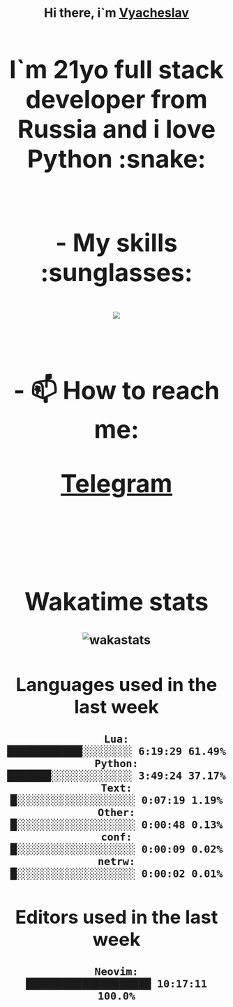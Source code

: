<h1 align='center'>Hi there, i`m <a href='https://t.me/syavabrazzzers'>Vyacheslav<a/> <h1/>

<p>I`m 21yo full stack developer from Russia and i love Python :snake: <p/>

<br>
- My skills :sunglasses:
<p align="center">
    <img src="https://skillicons.dev/icons?i=git,docker,linux,postgres,mysql,python,django,fastapi,javascript,typescript,react,next,tailwind" />
<p/>

<br>
- 📫 How to reach me: 
<p>
<a href='https://t.me/syavabrazzzers'>Telegram<a/>
<p/>
<br>

<h1 align='center'>Wakatime stats</h1>

<img alt="wakastats" src="https://waka-widget.up.railway.app/language?langs=all&user=TaiLo&randomGradient=true&bgLineColor=696969&maxLangs=5&theme=dark" />
    
<!--START_SECTION:waka-->
## Languages used in the last week
```text
Lua:                  ████████████░░░░░░░░ 6:19:29 61.49%
Python:               ███████░░░░░░░░░░░░░ 3:49:24 37.17%
Text:                 █░░░░░░░░░░░░░░░░░░░ 0:07:19 1.19%
Other:                █░░░░░░░░░░░░░░░░░░░ 0:00:48 0.13%
conf:                 █░░░░░░░░░░░░░░░░░░░ 0:00:09 0.02%
netrw:                █░░░░░░░░░░░░░░░░░░░ 0:00:02 0.01%
```
## Editors used in the last week
```text
Neovim:               ████████████████████ 10:17:11 100.0%
```

<!--END_SECTION:waka-->


